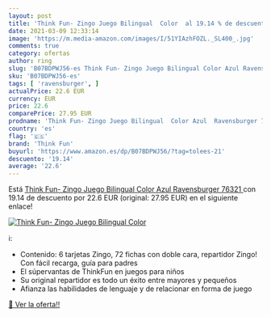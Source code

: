 ```yaml
---
layout: post
title: 'Think Fun- Zingo Juego Bilingual  Color  al 19.14 % de descuento'
date: 2021-03-09 12:33:14
image: 'https://m.media-amazon.com/images/I/51YIAzhFOZL._SL400_.jpg'
comments: true
category: ofertas
author: ring
slug: 'B07BDPWJ56-es Think Fun- Zingo Juego Bilingual Color Azul Ravensburger...'
sku: 'B07BDPWJ56-es'
tags: [ 'ravensburger', ]
actualPrice: 22.6 EUR
currency: EUR
price: 22.6
comparePrice: 27.95 EUR
prodname: 'Think Fun- Zingo Juego Bilingual  Color Azul  Ravensburger 76321 '
country: 'es'
flag: '🇪🇸'
brand: 'Think Fun'
buyurl: 'https://www.amazon.es/dp/B07BDPWJ56/?tag=tolees-21'
descuento: '19.14'
average: '22.6'
---
```


Está [Think Fun- Zingo Juego Bilingual  Color Azul  Ravensburger 76321 ](https://www.amazon.es/dp/B07BDPWJ56/?tag=tolees-21) con 19.14 de descuento por 22.6 EUR (original: 27.95 EUR) en el siguiente enlace!

[![Think Fun- Zingo Juego Bilingual  Color ](https://m.media-amazon.com/images/I/51YIAzhFOZL._SL400_.jpg)](https://www.amazon.es/dp/B07BDPWJ56/?tag=tolees-21)

ℹ️:

- Contenido: 6 tarjetas Zingo, 72 fichas con doble cara, repartidor Zingo! Con fácil recarga, guía para padres
- El súpervantas de ThinkFun en juegos para niños
- Su original repartidor es todo un éxito entre mayores y pequeños
- Afianza las habilidades de lenguaje y de relacionar en forma de juego

[🛒 Ver la oferta!!](https://www.amazon.es/dp/B07BDPWJ56/?tag=tolees-21)
